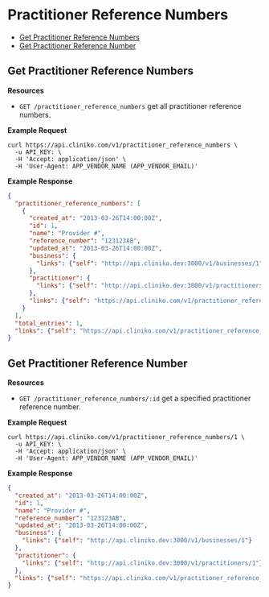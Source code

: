 Practitioner Reference Numbers
============
* [Get Practitioner Reference Numbers](#get-practitioner-reference-numbers "This will return all practitioner reference numbers.")
* [Get Practitioner Reference Number](#get-practitioner-reference-number "This will return a specified practitioner reference number.")

Get Practitioner Reference Numbers
----------------

**Resources**
* ```GET /practitioner_reference_numbers``` get all practitioner reference numbers.

**Example Request**
```shell
curl https://api.cliniko.com/v1/practitioner_reference_numbers \
  -u API_KEY: \
  -H 'Accept: application/json' \
  -H 'User-Agent: APP_VENDOR_NAME (APP_VENDOR_EMAIL)'
```

**Example Response**
```json
{
  "practitioner_reference_numbers": [
    {
      "created_at": "2013-03-26T14:00:00Z",
      "id": 1,
      "name": "Provider #",
      "reference_number": "123123AB",
      "updated_at": "2013-03-26T14:00:00Z",
      "business": {
        "links": {"self": "http://api.cliniko.dev:3000/v1/businesses/1"}
      },
      "practitioner": {
        "links": {"self": "http://api.cliniko.dev:3000/v1/practitioners/1"}
      },
      "links": {"self": "https://api.cliniko.com/v1/practitioner_reference_numbers/1"}
    }
  ],
  "total_entries": 1,
  "links": {"self": "https://api.cliniko.com/v1/practitioner_reference_numbers?page=1"}
}
```

Get Practitioner Reference Number
------------

**Resources**
* ```GET /practitioner_reference_numbers/:id``` get a specified practitioner reference number.

**Example Request**
```shell
curl https://api.cliniko.com/v1/practitioner_reference_numbers/1 \
  -u API_KEY: \
  -H 'Accept: application/json' \
  -H 'User-Agent: APP_VENDOR_NAME (APP_VENDOR_EMAIL)'
```

**Example Response**
```json
{
  "created_at": "2013-03-26T14:00:00Z",
  "id": 1,
  "name": "Provider #",
  "reference_number": "123123AB",
  "updated_at": "2013-03-26T14:00:00Z",
  "business": {
    "links": {"self": "http://api.cliniko.dev:3000/v1/businesses/1"}
  },
  "practitioner": {
    "links": {"self": "http://api.cliniko.dev:3000/v1/practitioners/1"}
  },
  "links": {"self": "https://api.cliniko.com/v1/practitioner_reference_numbers/1"}
}
```
